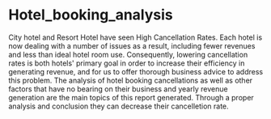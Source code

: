 # Hotel_booking_analysis
City hotel and Resort Hotel have seen High Cancellation Rates. Each
hotel is now dealing with a number of issues as a result, including fewer revenues and
less than ideal hotel room use. Consequently, lowering cancellation rates is both hotels'
primary goal in order to increase their efficiency in generating revenue, and for us to
offer thorough business advice to address this problem. The analysis of hotel booking cancellations as well as other factors that have no bearing
on their business and yearly revenue generation are the main topics of this report generated.
Through a proper analysis  and conclusion they can decrease their cancelletion rate.
